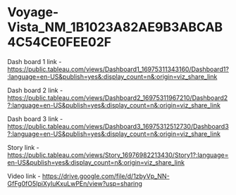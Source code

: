 # Voyage-Vista_NM_1B1023A82AE9B3ABCAB4C54CE0FEE02F

Dash board 1 link - https://public.tableau.com/views/Dashboard1_16975311343160/Dashboard1?:language=en-US&publish=yes&:display_count=n&:origin=viz_share_link

Dash board 2 link - https://public.tableau.com/views/Dashboard2_16975311967210/Dashboard2?:language=en-US&publish=yes&:display_count=n&:origin=viz_share_link

Dash board 3 link - https://public.tableau.com/views/Dashboard3_16975312512730/Dashboard3?:language=en-US&publish=yes&:display_count=n&:origin=viz_share_link

Story link - https://public.tableau.com/views/Story_16976982213430/Story1?:language=en-US&publish=yes&:display_count=n&:origin=viz_share_link

Video link - https://drive.google.com/file/d/1zbyVp_NN-GfFg0fO5IpiXyIuKxuLwPEn/view?usp=sharing
